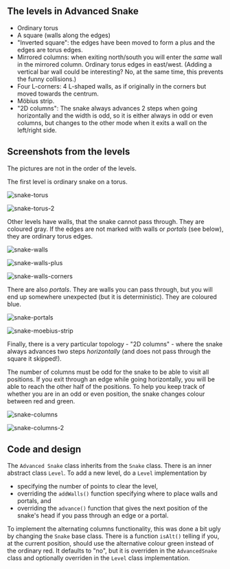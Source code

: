 The levels in Advanced Snake
----------------------------

* Ordinary torus
* A square (walls along the edges)
* "Inverted square": the edges have been moved to form a plus and the edges are torus edges.
* Mirrored columns: when exiting north/south you will enter the *same* wall in the mirrored column. Ordinary torus edges in east/west. (Adding a vertical bar wall could be interesting? No, at the same time, this prevents the funny collisions.)
* Four L-corners: 4 L-shaped walls, as if originally in the corners but moved towards the centrum.
* Möbius strip.
* "2D columns": The snake always advances 2 steps when going horizontally and the width is odd, so it is either always in odd or even columns, but changes to the other mode when it exits a wall on the left/right side.


Screenshots from the levels
--------------------------
The pictures are not in the order of the levels.

The first level is ordinary snake on a torus.

![snake-torus](snake_torus.png "Ordinary snake")

![snake-torus-2](snake_torus_2.png "Snake with torus walls")

Other levels have walls, that the snake cannot pass through. They are coloured gray. If the edges are not marked with walls or *portals* (see below), they are ordinary torus edges.

![snake-walls](snake_walls.png "You lose if you hit a wall.")

![snake-walls-plus](snake_walls_plus.png "You can pass through the edges, but not the plus shaped walls.")

![snake-walls-corners](snake_walls_corners.png "Avoid the L-shaped corners.")

There are also *portals*. They are walls you can pass through, but you will end up somewhere unexpected (but it is deterministic). They are coloured blue.

![snake-portals](snake_portals.png "These portals have you exit at the same edge, but with in the mirrored column.")

![snake-moebius-strip](snake_moebius_strip.png "This topology is a Möbius strip.")

Finally, there is a very particular topology - "2D columns" - where the snake always advances two steps *horizontally* (and does not pass through the square it skipped!). 

The number of columns must be odd for the snake to be able to visit all positions. If you exit through an edge while going horizontally, you will be able to reach the other half of the positions. To help you keep track of whether you are in an odd or even position, the snake changes colour between red and green.

![snake-columns](snake_columns.png "The snake always advances two steps when advancing horizontally.")

![snake-columns-2](snake_columns_2.png "The snake changes colour to indicate even/odd column position.")


Code and design
--------------
The `Advanced Snake` class inherits from the `Snake` class. There is an inner abstract class `Level`. To add a new level, do a `Level` implementation by 

* specifying the number of points to clear the level, 
* overriding the `addWalls()` function specifying where to place walls and portals, and
* overriding the `advance()` function that gives the next position of the snake's head if you pass through an edge or a portal.

To implement the alternating columns functionality, this was done a bit ugly by changing the `Snake` base class. There is a function `isAlt()` telling if you, at the current position, should use the alternative colour green instead of the ordinary red. It defaults to "no", but it is overriden in the `AdvancedSnake` class and optionally overriden in the `Level` class implementation.
